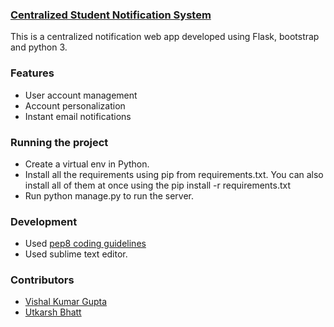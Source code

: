 ### [Centralized Student Notification System]()

This is a centralized
notification web app developed using Flask, bootstrap and python 3.

### Features

* User account management
* Account personalization
* Instant email notifications

### Running the project
* Create a virtual env in Python.        
* Install all the requirements using pip from requirements.txt. You can also
install all of them at once using the pip install -r requirements.txt
* Run python manage.py to run the server.

### Development
* Used [pep8 coding guidelines](https://www.python.org/dev/peps/pep-0008/)
* Used sublime text editor.

### Contributors       
* [Vishal Kumar Gupta](https://github.com/variable17)
* [Utkarsh Bhatt](https://github.com/utkarshbhatt12)
